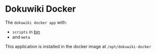 # Dokuwiki Docker


The `dokuwiki docker app` with:
* `scripts` in [bin](./bin)
* and `meta`

This application is installed in the docker image at `/opt/dokuwiki-docker`